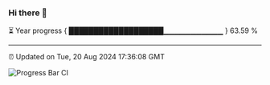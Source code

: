 ### Hi there 👋

⏳ Year progress { ███████████████████▁▁▁▁▁▁▁▁▁▁▁ } 63.59 %

---

⏰ Updated on Tue, 20 Aug 2024 17:36:08 GMT

![Progress Bar CI](https://github.com/IshwaranRudhara/GIT-ACTION/workflows/Progress%20Bar%20CI/badge.svg)
